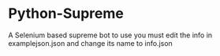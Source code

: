 # Python-Supreme
A Selenium based supreme bot to use you must edit the info in examplejson.json and change its name to info.json
